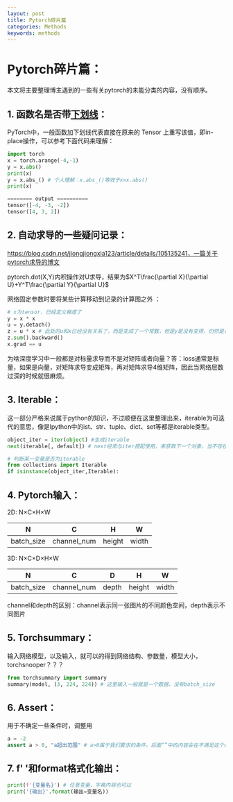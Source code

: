 ```yaml
---
layout: post
title: Pytorch碎片篇
categories: Methods
keywords: methods
---
```


# Pytorch碎片篇：

本文将主要整理博主遇到的一些有关pytorch的未能分类的内容，没有顺序。

## 1. 函数名是否带<u>下划线</u>：

PyTorch中，一般函数加下划线代表直接在原来的 Tensor 上重写该值，即in-place操作，可以参考下面代码来理解：

```python
import torch
x = torch.arange(-4,-1)
y = x.abs()
print(x)
y = x.abs_() # 个人理解：x.abs_()等效于x=x.abs()
print(x)

======== output ==========
tensor([-4, -3, -2])
tensor([4, 3, 2])
```

## 2. 自动求导的一些疑问记录：

https://blog.csdn.net/jiongjiongxia123/article/details/105135241，一篇关于pytorch求导的博文

pytorch.dot(X,Y)内积操作对U求导，结果为$X^T\frac{\partial X}{\partial U}+Y^T\frac{\partial Y}{\partial U}$

网络固定参数时要将某些计算移动到记录的计算图之外 ：

```python
# x为tensor，已经定义梯度了
y = x * x
u = y.detach()
z = u * x # 此处的u和x已经没有关系了，而是变成了一个常数，但是y是没有变得，仍然是有关x的函数
z.sum().backward()
x.grad == u
```

为啥深度学习中一般都是对标量求导而不是对矩阵或者向量？答：loss通常是标量，如果是向量，对矩阵求导变成矩阵，再对矩阵求导4维矩阵，因此当网络层数过深的时候就很麻烦。 

## 3. Iterable：

这一部分严格来说属于python的知识，不过顺便在这里整理出来，iterable为可迭代的意思，像是lpython中的ist、str、tuple、dict、set等都是iterable类型。

```python
object_iter = iter(object) #生成iterable
next(iterable[, default]) # next经常与iter搭配使用，来获取下一个对象，当不存在时会抛出StopIteration，退出循环，可定义default，从而下次返回该值退出循环，并不会抛出StopIteration

# 判断某一变量是否为iterable
from collections import Iterable
if isinstance(object_iter,Iterable):
```

## 4. Pytorch输入：

2D: N×C×H×W

| N          | C           | H      | W     |
| ---------- | ----------- | ------ | ----- |
| batch_size | channel_num | height | width |

3D: N×C×D×H×W

| N          | C           | D     | H      | W     |
| ---------- | ----------- | ----- | ------ | ----- |
| batch_size | channel_num | depth | height | width |

channel和depth的区别：channel表示同一张图片的不同颜色空间，depth表示不同图片

## 5. Torchsummary：

输入网络模型，以及输入，就可以的得到网络结构、参数量，模型大小，torchsnooper？？？

```python
from torchsummary import summary
summary(model, (3, 224, 224)) # 这里输入一般就是一个数据，没有batch_size 
```

## 6. Assert：

用于不确定一些条件时，调整用

```python
a = -2
assert a > 0, "a超出范围" # a>0属于我们要求的条件，后面“”中的内容会在不满足这个条件时报告，AssertionError: a超出范围
```

## 7. f' '和format格式化输出：

```python
print(f'{变量名}') # 任意变量，字典内容也可以
print('{输出}'.format(输出=变量名))
```

